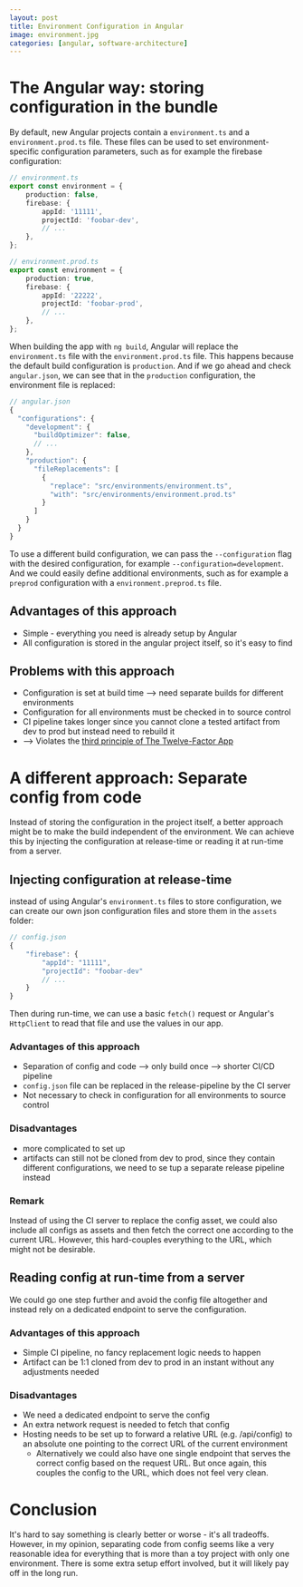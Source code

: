 ```yaml
---
layout: post 
title: Environment Configuration in Angular 
image: environment.jpg 
categories: [angular, software-architecture]
---
```


# The Angular way: storing configuration in the bundle
By default, new Angular projects contain a `environment.ts` and a `environment.prod.ts` file. These files can be used to
set environment-specific configuration parameters, such as for example the firebase configuration:

```typescript
// environment.ts
export const environment = {
    production: false,
    firebase: {
        appId: '11111',
        projectId: 'foobar-dev',
        // ...
    },
};

// environment.prod.ts
export const environment = {
    production: true,
    firebase: {
        appId: '22222',
        projectId: 'foobar-prod',
        // ...
    },
};
```

When building the app with `ng build`, Angular will replace the `environment.ts` file with the `environment.prod.ts` file. This happens because the default build configuration is `production`. And if we go ahead and check `angular.json`, we can see that in the `production` configuration, the environment file is replaced:

```typescript
// angular.json
{
  "configurations": {
    "development": {
      "buildOptimizer": false,
      // ...
    },
    "production": {
      "fileReplacements": [
        {
          "replace": "src/environments/environment.ts",
          "with": "src/environments/environment.prod.ts"
        }
      ]
    }
  }
}
```

To use a different build configuration, we can pass the `--configuration` flag with the desired configuration, for example `--configuration=development`. And we could easily define additional environments, such as for example a `preprod` configuration with a `environment.preprod.ts` file.

## Advantages of this approach
- Simple - everything you need is already setup by Angular
- All configuration is stored in the angular project itself, so it's easy to find

## Problems with this approach
- Configuration is set at build time --> need separate builds for different environments
- Configuration for all environments must be checked in to source control
- CI pipeline takes longer since you cannot clone a tested artifact from dev to prod but instead need to rebuild it
- --> Violates the [third principle of The Twelve-Factor App](https://12factor.net/config)

# A different approach: Separate config from code
Instead of storing the configuration in the project itself, a better approach might be to make the build independent of the environment. We can achieve this by injecting the configuration at release-time or reading it at run-time from a server.

## Injecting configuration at release-time
instead of using Angular's `environment.ts` files to store configuration, we can create our own json configuration files and store them in the `assets` folder:

```typescript
// config.json
{
    "firebase": {
        "appId": "11111", 
        "projectId": "foobar-dev"
        // ...
    }
}
```

Then during run-time, we can use a basic `fetch()` request or Angular's `HttpClient` to read that file and use the values in our app.

### Advantages of this approach
- Separation of config and code --> only build once --> shorter CI/CD pipeline
- `config.json` file can be replaced in the release-pipeline by the CI server
- Not necessary to check in configuration for all environments to source control

### Disadvantages
- more complicated to set up
- artifacts can still not be cloned from dev to prod, since they contain different configurations, we need to se tup a separate release pipeline instead

### Remark
Instead of using the CI server to replace the config asset, we could also include all configs as assets and then fetch the correct one according to the current URL. However, this hard-couples everything to the URL, which might not be desirable.

## Reading config at run-time from a server
We could go one step further and avoid the config file altogether and instead rely on a dedicated endpoint to serve the configuration.

### Advantages of this approach
- Simple CI pipeline, no fancy replacement logic needs to happen
- Artifact can be 1:1 cloned from dev to prod in an instant without any adjustments needed

### Disadvantages
- We need a dedicated endpoint to serve the config
- An extra network request is needed to fetch that config
- Hosting needs to be set up to forward a relative URL (e.g. /api/config) to an absolute one pointing to the correct URL of the current environment
  - Alternatively we could also have one single endpoint that serves the correct config based on the request URL. But once again, this couples the config to the URL, which does not feel very clean.

# Conclusion
It's hard to say something is clearly better or worse - it's all tradeoffs. However, in my opinion, separating code from config seems like a very reasonable idea for everything that is more than a toy project with only one environment. There is some extra setup effort involved, but it will likely pay off in the long run.
